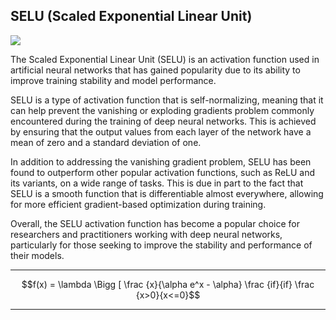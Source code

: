 ## SELU (Scaled Exponential Linear Unit)
<img src = "https://iq.opengenus.org/content/images/2022/01/SELU.png">

The Scaled Exponential Linear Unit (SELU) is an activation function used in artificial neural networks that has gained popularity due to its ability to improve training stability and model performance.

SELU is a type of activation function that is self-normalizing, meaning that it can help prevent the vanishing or exploding gradients problem commonly encountered during the training of deep neural networks. This is achieved by ensuring that the output values from each layer of the network have a mean of zero and a standard deviation of one.

In addition to addressing the vanishing gradient problem, SELU has been found to outperform other popular activation functions, such as ReLU and its variants, on a wide range of tasks. This is due in part to the fact that SELU is a smooth function that is differentiable almost everywhere, allowing for more efficient gradient-based optimization during training.

Overall, the SELU activation function has become a popular choice for researchers and practitioners working with deep neural networks, particularly for those seeking to improve the stability and performance of their models.

****
$$f(x) = \lambda \Bigg [ \frac {x}{\alpha e^x - \alpha} \frac {if}{if} \frac {x>0}{x<=0}$$
****
